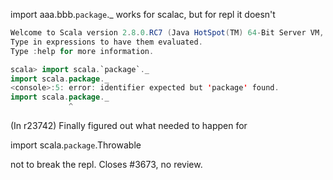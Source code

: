 import aaa.bbb.`package`._  works for scalac,
but for repl it doesn't

```scala
Welcome to Scala version 2.8.0.RC7 (Java HotSpot(TM) 64-Bit Server VM, Java 1.6.0_17).
Type in expressions to have them evaluated.
Type :help for more information.

scala> import scala.`package`._
import scala.package._
<console>:5: error: identifier expected but 'package' found.
import scala.package._
             ^
```
(In r23742) Finally figured out what needed to happen for

  import scala.`package`.Throwable

not to break the repl.  Closes #3673, no review.
